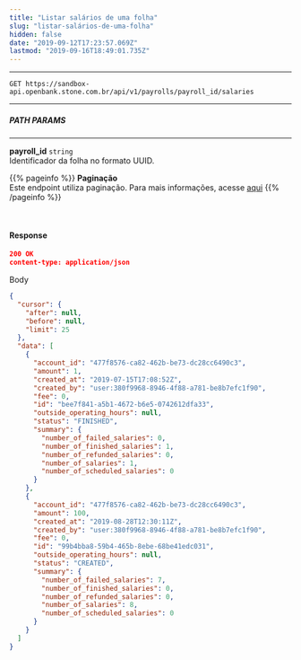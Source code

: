 ```yaml
---
title: "Listar salários de uma folha"
slug: "listar-salários-de-uma-folha"
hidden: false
date: "2019-09-12T17:23:57.069Z"
lastmod: "2019-09-16T18:49:01.735Z"
---
```

---

```http 
GET https://sandbox-api.openbank.stone.com.br/api/v1/payrolls/payroll_id/salaries
```
---

##### **PATH PARAMS**

---

**payroll_id**  `string`
<br> Identificador da folha no formato UUID.

{{% pageinfo %}}
**Paginação**
<br>Este endpoint utiliza paginação. Para mais informações, acesse [aqui](https://docs.openbank.stone.com.br/reference#paginação)
{{% /pageinfo %}}


<br>

#### **Response**

```JSON
200 OK
content-type: application/json
```
Body
```JSON
{
  "cursor": {
    "after": null,
    "before": null,
    "limit": 25
  },
  "data": [
    {
      "account_id": "477f8576-ca82-462b-be73-dc28cc6490c3",
      "amount": 1,
      "created_at": "2019-07-15T17:08:52Z",
      "created_by": "user:380f9968-8946-4f88-a781-be8b7efc1f90",
      "fee": 0,
      "id": "bee7f841-a5b1-4672-b6e5-0742612dfa33",
      "outside_operating_hours": null,
      "status": "FINISHED",
      "summary": {
        "number_of_failed_salaries": 0,
        "number_of_finished_salaries": 1,
        "number_of_refunded_salaries": 0,
        "number_of_salaries": 1,
        "number_of_scheduled_salaries": 0
      }
    },
    {
      "account_id": "477f8576-ca82-462b-be73-dc28cc6490c3",
      "amount": 100,
      "created_at": "2019-08-28T12:30:11Z",
      "created_by": "user:380f9968-8946-4f88-a781-be8b7efc1f90",
      "fee": 0,
      "id": "99b4bba8-59b4-465b-8ebe-68be41edc031",
      "outside_operating_hours": null,
      "status": "CREATED",
      "summary": {
        "number_of_failed_salaries": 7,
        "number_of_finished_salaries": 0,
        "number_of_refunded_salaries": 0,
        "number_of_salaries": 8,
        "number_of_scheduled_salaries": 0
      }
    }
  ]
}
